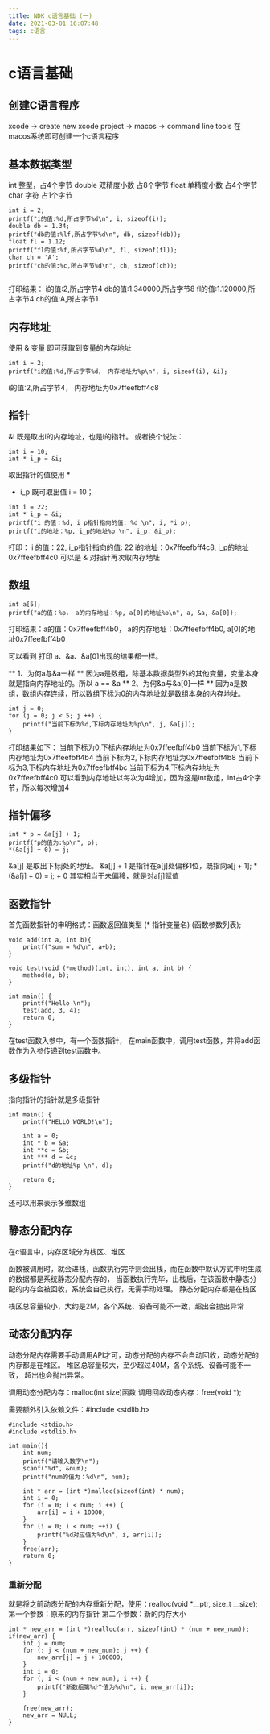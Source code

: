 ```yaml
---
title: NDK c语言基础 (一)
date: 2021-03-01 16:07:48
tags: c语言
---
```


# c语言基础

## 创建C语言程序
xcode -> create new xcode project -> macos -> command line tools
在macos系统即可创建一个c语言程序

## 基本数据类型

int 整型，占4个字节
double 双精度小数 占8个字节
float 单精度小数 占4个字节
char 字符 占1个字节

```
int i = 2;
printf("i的值:%d,所占字节%d\n", i, sizeof(i));
double db = 1.34;
printf("db的值:%lf,所占字节%d\n", db, sizeof(db));
float fl = 1.12;
printf("fl的值:%f,所占字节%d\n", fl, sizeof(fl));
char ch = 'A';
printf("ch的值:%c,所占字节%d\n", ch, sizeof(ch));
   
```
打印结果：
i的值:2,所占字节4
db的值:1.340000,所占字节8
fl的值:1.120000,所占字节4
ch的值:A,所占字节1

## 内存地址

使用 & 变量 即可获取到变量的内存地址
```
int i = 2;
printf("i的值:%d,所占字节%d， 内存地址为%p\n", i, sizeof(i), &i);
```
i的值:2,所占字节4， 内存地址为0x7ffeefbff4c8

## 指针

&i 既是取出i的内存地址，也是i的指针。
或者换个说法：
```
int i = 10;
int * i_p = &i;
```
取出指针的值使用 *

* i_p 既可取出值 i = 10；

```
int i = 22;
int * i_p = &i;
printf("i 的值：%d, i_p指针指向的值: %d \n", i, *i_p);
printf("i的地址：%p, i_p的地址%p \n", i_p, &i_p);
```
打印：
    i 的值：22, i_p指针指向的值: 22 
    i的地址：0x7ffeefbff4c8, i_p的地址0x7ffeefbff4c0 
可以是 & 对指针再次取内存地址


## 数组

```
int a[5];
printf("a的值：%p， a的内存地址：%p, a[0]的地址%p\n", a, &a, &a[0]);
```
打印结果：a的值：0x7ffeefbff4b0， a的内存地址：0x7ffeefbff4b0, a[0]的地址0x7ffeefbff4b0

可以看到 打印 a、&a、&a[0]出现的结果都一样。

** 1、为何a与&a一样 **
因为a是数组，除基本数据类型外的其他变量，变量本身就是指向内存地址的。所以 a == &a
** 2、为何&a与&a[0]一样 **
因为a是数组，数组内存连续，所以数组下标为0的内存地址就是数组本身的内存地址。

```
int j = 0;
for (j = 0; j < 5; j ++) {
    printf("当前下标为%d,下标内存地址为%p\n", j, &a[j]);
}
```
打印结果如下：
    当前下标为0,下标内存地址为0x7ffeefbff4b0
    当前下标为1,下标内存地址为0x7ffeefbff4b4
    当前下标为2,下标内存地址为0x7ffeefbff4b8
    当前下标为3,下标内存地址为0x7ffeefbff4bc
    当前下标为4,下标内存地址为0x7ffeefbff4c0
可以看到内存地址以每次为4增加，因为这是int数组，int占4个字节，所以每次增加4

## 指针偏移

```
int * p = &a[j] + 1;
printf("p的值为:%p\n", p);
*(&a[j] + 0) = j;
```
&a[j] 是取出下标j处的地址。
&a[j] + 1 是指针在a[j]处偏移1位，既指向a[j + 1];
*(&a[j] + 0) = j; + 0 其实相当于未偏移，就是对a[j]赋值

## 函数指针
首先函数指针的申明格式：函数返回值类型 (* 指针变量名) (函数参数列表);
```
void add(int a, int b){
    printf("sum = %d\n", a+b);
}

void test(void (*method)(int, int), int a, int b) {
    method(a, b);
}

int main() {
    printf("Hello \n");
    test(add, 3, 4);
    return 0;
}
```
在test函数入参中，有一个函数指针，
在main函数中，调用test函数，并将add函数作为入参传递到test函数中。

## 多级指针

指向指针的指针就是多级指针

```
int main() {
    printf("HELLO WORLD!\n");
    
    int a = 0;
    int * b = &a;
    int **c = &b;
    int *** d = &c;
    printf("d的地址%p \n", d);
    
    return 0;
}
```

还可以用来表示多维数组


## 静态分配内存

在c语言中，内存区域分为栈区、堆区

函数被调用时，就会进栈，函数执行完毕则会出栈，而在函数中默认方式申明生成的数据都是系统静态分配内存的，
当函数执行完毕，出栈后，在该函数中静态分配的内存会被回收，系统会自己执行，无需手动处理。
静态分配内存都是在栈区

栈区总容量较小，大约是2M，各个系统、设备可能不一致，超出会抛出异常

## 动态分配内存

动态分配内存需要手动调用API才可，动态分配的内存不会自动回收，动态分配的内存都是在堆区。
堆区总容量较大，至少超过40M，各个系统、设备可能不一致， 超出也会抛出异常。

调用动态分配内存：malloc(int size)函数
调用回收动态内存：free(void *);

需要额外引入依赖文件：#include <stdlib.h>

```
#include <stdio.h>
#include <stdlib.h>

int main(){
    int num;
    printf("请输入数字\n");
    scanf("%d", &num);
    printf("num的值为：%d\n", num);
    
    int * arr = (int *)malloc(sizeof(int) * num);
    int i = 0;
    for (i = 0; i < num; i ++) {
        arr[i] = i + 10000;
    }
    for (i = 0; i < num; ++i) {
        printf("%d对应值为%d\n", i, arr[i]);
    }
    free(arr);
    return 0;
}
```

### 重新分配

就是将之前动态分配的内存重新分配，使用：realloc(void *__ptr, size_t __size);
第一个参数：原来的内存指针
第二个参数：新的内存大小

```
int * new_arr = (int *)realloc(arr, sizeof(int) * (num + new_num));
if(new_arr) {
    int j = num;
    for (; j < (num + new_num); j ++) {
        new_arr[j] = j + 100000;
    }
    int i = 0;
    for (; i < (num + new_num); i ++) {
        printf("新数组第%d个值为%d\n", i, new_arr[i]);
    }
    
    free(new_arr);
    new_arr = NULL;
}

```

